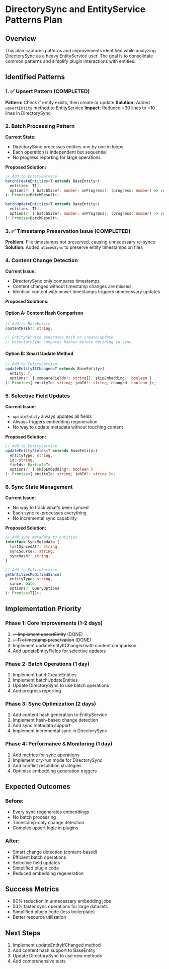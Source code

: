 # DirectorySync and EntityService Patterns Plan

## Overview

This plan captures patterns and improvements identified while analyzing DirectorySync as a heavy EntityService user. The goal is to consolidate common patterns and simplify plugin interactions with entities.

## Identified Patterns

### 1. ✅ Upsert Pattern (COMPLETED)
**Pattern:** Check if entity exists, then create or update
**Solution:** Added `upsertEntity` method to EntityService
**Impact:** Reduced ~30 lines to ~10 lines in DirectorySync

### 2. Batch Processing Pattern
**Current State:**
- DirectorySync processes entities one by one in loops
- Each operation is independent but sequential
- No progress reporting for large operations

**Proposed Solution:**
```typescript
// Add to EntityService
batchCreateEntities<T extends BaseEntity>(
  entities: T[],
  options?: { batchSize?: number; onProgress?: (progress: number) => void }
): Promise<BatchResult>;

batchUpdateEntities<T extends BaseEntity>(
  entities: T[],
  options?: { batchSize?: number; onProgress?: (progress: number) => void }
): Promise<BatchResult>;
```

### 3. ✅ Timestamp Preservation Issue (COMPLETED)
**Problem:** File timestamps not preserved, causing unnecessary re-syncs
**Solution:** Added `utimesSync` to preserve entity timestamps on files

### 4. Content Change Detection
**Current Issue:**
- DirectorySync only compares timestamps
- Content changes without timestamp changes are missed
- Identical content with newer timestamps triggers unnecessary updates

**Proposed Solutions:**

#### Option A: Content Hash Comparison
```typescript
// Add to BaseEntity
contentHash?: string;

// EntityService generates hash on create/update
// DirectorySync compares hashes before deciding to sync
```

#### Option B: Smart Update Method
```typescript
// Add to EntityService
updateEntityIfChanged<T extends BaseEntity>(
  entity: T,
  options?: { compareFields?: string[]; skipEmbedding?: boolean }
): Promise<{ entityId: string; jobId?: string; changed: boolean }>;
```

### 5. Selective Field Updates
**Current Issue:**
- `updateEntity` always updates all fields
- Always triggers embedding regeneration
- No way to update metadata without touching content

**Proposed Solution:**
```typescript
// Add to EntityService
updateEntityFields<T extends BaseEntity>(
  entityType: string,
  id: string,
  fields: Partial<T>,
  options?: { skipEmbedding?: boolean }
): Promise<{ entityId: string; jobId?: string }>;
```

### 6. Sync State Management
**Current Issue:**
- No way to track what's been synced
- Each sync re-processes everything
- No incremental sync capability

**Proposed Solution:**
```typescript
// Add sync metadata to entities
interface SyncMetadata {
  lastSyncedAt?: string;
  syncSource?: string;
  syncHash?: string;
}

// Add to EntityService
getEntitiesModifiedSince(
  entityType: string,
  since: Date,
  options?: QueryOptions
): Promise<T[]>;
```

## Implementation Priority

### Phase 1: Core Improvements (1-2 days)
1. ~~✅ Implement upsertEntity~~ (DONE)
2. ~~✅ Fix timestamp preservation~~ (DONE)
3. Implement updateEntityIfChanged with content comparison
4. Add updateEntityFields for selective updates

### Phase 2: Batch Operations (1 day)
1. Implement batchCreateEntities
2. Implement batchUpdateEntities  
3. Update DirectorySync to use batch operations
4. Add progress reporting

### Phase 3: Sync Optimization (2 days)
1. Add content hash generation to EntityService
2. Implement hash-based change detection
3. Add sync metadata support
4. Implement incremental sync in DirectorySync

### Phase 4: Performance & Monitoring (1 day)
1. Add metrics for sync operations
2. Implement dry-run mode for DirectorySync
3. Add conflict resolution strategies
4. Optimize embedding generation triggers

## Expected Outcomes

### Before:
- Every sync regenerates embeddings
- No batch processing
- Timestamp-only change detection
- Complex upsert logic in plugins

### After:
- Smart change detection (content-based)
- Efficient batch operations
- Selective field updates
- Simplified plugin code
- Reduced embedding regeneration

## Success Metrics
- 80% reduction in unnecessary embedding jobs
- 50% faster sync operations for large datasets
- Simplified plugin code (less boilerplate)
- Better resource utilization

## Next Steps
1. Implement updateEntityIfChanged method
2. Add content hash support to BaseEntity
3. Update DirectorySync to use new methods
4. Add comprehensive tests